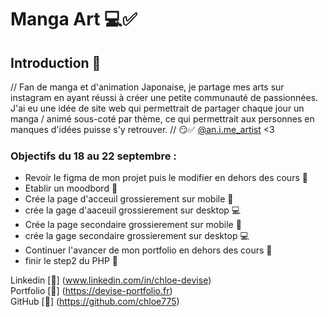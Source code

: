 # Manga Art 💻✅

## Introduction 🤑

// Fan de manga et d'animation Japonaise, je partage mes arts sur instagram en ayant réussi à créer une petite communauté de passionnées. J'ai eu une idée de site web qui permettrait de partager chaque jour un manga / animé sous-coté par thème, ce qui permettrait aux personnes en manques d'idées puisse s'y retrouver. // 😏✅
[@an.i.me_artist](https://instagram.com/an.i.me_artist?igshid=NzZhOTFlYzFmZQ==) <3

### Objectifs du 18 au 22 septembre :

- Revoir le figma de mon projet puis le modifier en dehors des cours 🥹
- Etablir un moodbord 📓
- Crée la page d'acceuil grossierement sur mobile 📱
- crée la gage d'aaceuil grossierement sur desktop 💻
- Crée la page secondaire grossierement sur mobile 📱
- crée la gage secondaire grossierement sur desktop 💻
- Continuer l'avancer de mon portfolio en dehors des cours 📖
- finir le step2 du PHP 🐘

Linkedin [📱] (www.linkedin.com/in/chloe-devise)  
Portfolio [🔗] (https://devise-portfolio.fr)  
GitHub [🔗] (https://github.com/chloe775)  
